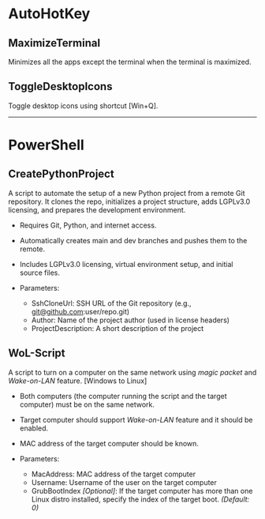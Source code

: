 # AutoHotKey

## MaximizeTerminal
Minimizes all the apps except the terminal when the terminal is maximized.

## ToggleDesktopIcons
Toggle desktop icons using shortcut [Win+Q].


---
# PowerShell

## CreatePythonProject
A script to automate the setup of a new Python project from a remote Git repository. It clones the repo, initializes a project structure, adds LGPLv3.0 licensing, and prepares the development environment.

* Requires Git, Python, and internet access.
* Automatically creates main and dev branches and pushes them to the remote.
* Includes LGPLv3.0 licensing, virtual environment setup, and initial source files.

* Parameters:
    * SshCloneUrl: SSH URL of the Git repository (e.g., git@github.com:user/repo.git)
    * Author: Name of the project author (used in license headers)
    * ProjectDescription: A short description of the project

## WoL-Script
A script to turn on a computer on the same network using *magic packet* and *Wake-on-LAN* feature. [Windows to Linux]

* Both computers (the computer running the script and the target computer) must be on the same network.
* Target computer should support *Wake-on-LAN* feature and it should be enabled.
* MAC address of the target computer should be known.

* Parameters:
    * MacAddress: MAC address of the target computer
    * Username: Username of the user on the target computer
    * GrubBootIndex *[Optional]*: If the target computer has more than one Linux distro installed, specify the index of the target boot. *(Default: 0)*
